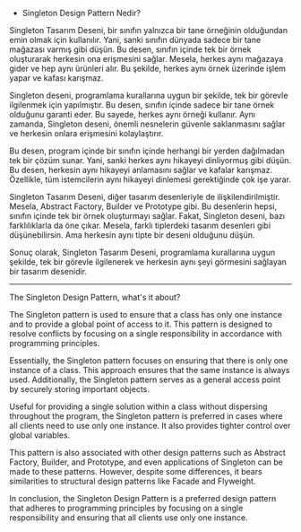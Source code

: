 * Singleton Design Pattern Nedir?

Singleton Tasarım Deseni, bir sınıfın yalnızca bir tane örneğinin olduğundan emin olmak için kullanılır. Yani, sanki sınıfın dünyada sadece bir tane mağazası varmış gibi düşün. Bu desen, sınıfın içinde tek bir örnek oluşturarak herkesin ona erişmesini sağlar. Mesela, herkes aynı mağazaya gider ve hep aynı ürünleri alır. Bu şekilde, herkes aynı örnek üzerinde işlem yapar ve kafası karışmaz.

Singleton deseni, programlama kurallarına uygun bir şekilde, tek bir görevle ilgilenmek için yapılmıştır. Bu desen, sınıfın içinde sadece bir tane örnek olduğunu garanti eder. Bu sayede, herkes aynı örneği kullanır. Aynı zamanda, Singleton deseni, önemli nesnelerin güvenle saklanmasını sağlar ve herkesin onlara erişmesini kolaylaştırır.

Bu desen, program içinde bir sınıfın içinde herhangi bir yerden dağılmadan tek bir çözüm sunar. Yani, sanki herkes aynı hikayeyi dinliyormuş gibi düşün. Bu desen, herkesin aynı hikayeyi anlamasını sağlar ve kafalar karışmaz. Özellikle, tüm istemcilerin aynı hikayeyi dinlemesi gerektiğinde çok işe yarar.

Singleton Tasarım Deseni, diğer tasarım desenleriyle de ilişkilendirilmiştir. Mesela, Abstract Factory, Builder ve Prototype gibi. Bu desenlerin hepsi, sınıfın içinde tek bir örnek oluşturmayı sağlar. Fakat, Singleton deseni, bazı farklılıklarla da öne çıkar. Mesela, farklı tiplerdeki tasarım desenleri gibi düşünebilirsin. Ama herkesin aynı tipte bir deseni olduğunu düşün.

Sonuç olarak, Singleton Tasarım Deseni, programlama kurallarına uygun şekilde, tek bir görevle ilgilenerek ve herkesin aynı şeyi görmesini sağlayan  bir tasarım desenidir.

------------------------------------------------
The Singleton Design Pattern, what's it about?

The Singleton pattern is used to ensure that a class has only one instance and to provide a global point of access to it. This pattern is designed to resolve conflicts by focusing on a single responsibility in accordance with programming principles.

Essentially, the Singleton pattern focuses on ensuring that there is only one instance of a class. This approach ensures that the same instance is always used. Additionally, the Singleton pattern serves as a general access point by securely storing important objects.

Useful for providing a single solution within a class without dispersing throughout the program, the Singleton pattern is preferred in cases where all clients need to use only one instance. It also provides tighter control over global variables.

This pattern is also associated with other design patterns such as Abstract Factory, Builder, and Prototype, and even applications of Singleton can be made to these patterns. However, despite some differences, it bears similarities to structural design patterns like Facade and Flyweight.

In conclusion, the Singleton Design Pattern is a preferred design pattern that adheres to programming principles by focusing on a single responsibility and ensuring that all clients use only one instance.